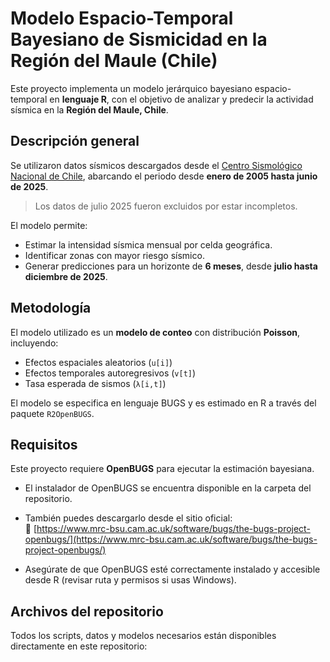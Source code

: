 # Modelo Espacio-Temporal Bayesiano de Sismicidad en la Región del Maule (Chile)

Este proyecto implementa un modelo jerárquico bayesiano espacio-temporal en **lenguaje R**, con el objetivo de analizar y predecir la actividad sísmica en la **Región del Maule, Chile**.

##  Descripción general

Se utilizaron datos sísmicos descargados desde el [Centro Sismológico Nacional de Chile](https://www.sismologia.cl/), abarcando el periodo desde **enero de 2005 hasta junio de 2025**.  
>  Los datos de julio 2025 fueron excluidos por estar incompletos.

El modelo permite:
- Estimar la intensidad sísmica mensual por celda geográfica.
- Identificar zonas con mayor riesgo sísmico.
- Generar predicciones para un horizonte de **6 meses**, desde **julio hasta diciembre de 2025**.

## Metodología

El modelo utilizado es un **modelo de conteo** con distribución **Poisson**, incluyendo:

- Efectos espaciales aleatorios (`u[i]`)
- Efectos temporales autoregresivos (`v[t]`)
- Tasa esperada de sismos (`λ[i,t]`)

El modelo se especifica en lenguaje BUGS y es estimado en R a través del paquete `R2OpenBUGS`.

## Requisitos

Este proyecto requiere **OpenBUGS** para ejecutar la estimación bayesiana.

- El instalador de OpenBUGS se encuentra disponible en la carpeta del repositorio.
- También puedes descargarlo desde el sitio oficial:  
  🔗 [https://www.mrc-bsu.cam.ac.uk/software/bugs/the-bugs-project-openbugs/](https://www.mrc-bsu.cam.ac.uk/software/bugs/the-bugs-project-openbugs/)

- Asegúrate de que OpenBUGS esté correctamente instalado y accesible desde R (revisar ruta y permisos si usas Windows).

##  Archivos del repositorio
Todos los scripts, datos y modelos necesarios están disponibles directamente en este repositorio:

